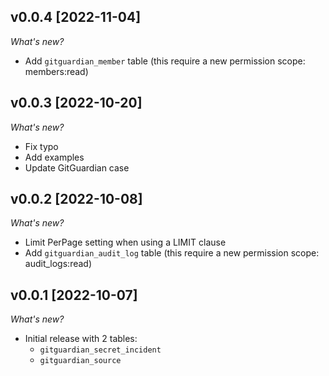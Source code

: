 ## v0.0.4 [2022-11-04]

_What's new?_

- Add `gitguardian_member` table (this require a new permission scope: members:read)

## v0.0.3 [2022-10-20]

_What's new?_

- Fix typo
- Add examples
- Update GitGuardian case

## v0.0.2 [2022-10-08]

_What's new?_

- Limit PerPage setting when using a LIMIT clause
- Add `gitguardian_audit_log` table (this require a new permission scope: audit_logs:read)

## v0.0.1 [2022-10-07]

_What's new?_

- Initial release with 2 tables:
  - `gitguardian_secret_incident`
  - `gitguardian_source`
